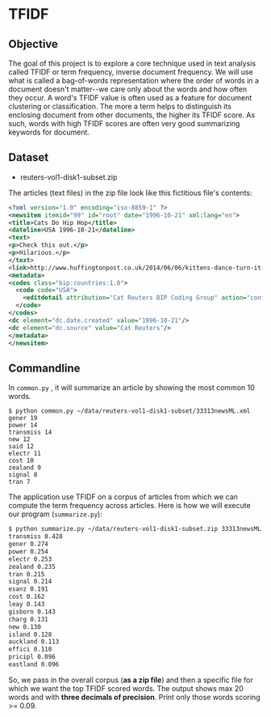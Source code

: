 # TFIDF

## Objective

The goal of this project is to explore a core technique used in text analysis called TFIDF or term frequency, inverse document frequency. We will use what is called a bag-of-words representation where the order of words in a document doesn't matter--we care only about the words and how often they occur. A word's TFIDF value is often used as a feature for document clustering or classification. The more a term helps to distinguish its enclosing document from other documents, the higher its TFIDF score. As such, words with high TFIDF scores are often very good summarizing keywords for document.

## Dataset

- reuters-vol1-disk1-subset.zip

The articles (text files) in the zip file look like this fictitious file's contents:

```xml
<?xml version="1.0" encoding="iso-8859-1" ?>
<newsitem itemid="99" id="root" date="1996-10-21" xml:lang="en">
<title>Cats Do Hip Hop</title>
<dateline>USA 1996-10-21</dateline>
<text>
<p>Check this out.</p>
<p>Hilarious.</p>
</text>
<link>http://www.huffingtonpost.co.uk/2014/06/06/kittens-dance-turn-it-down-for-what_n_5458093.html</link>
<metadata>
<codes class="bip:countries:1.0">
  <code code="USA">
    <editdetail attribution="Cat Reuters BIP Coding Group" action="confirmed" date="1996-10-21"/>
  </code>
</codes>
<dc element="dc.date.created" value="1996-10-21"/>
<dc element="dc.source" value="Cat Reuters"/>
</metadata>
</newsitem>
```        

## Commandline
In `common.py` , it will summarize an article by showing the most common 10 words.  
```
$ python common.py ~/data/reuters-vol1-disk1-subset/33313newsML.xml
gener 19
power 14
transmiss 14
new 12
said 12
electr 11
cost 10
zealand 9
signal 8
tran 7
```

The application use TFIDF on a corpus of articles from which we can compute the term frequency across articles.  Here is how we will execute our program (`summarize.py`):

```bash
$ python summarize.py ~/data/reuters-vol1-disk1-subset.zip 33313newsML.xml
transmiss 0.428
gener 0.274
power 0.254
electr 0.253
zealand 0.235
tran 0.215
signal 0.214
esanz 0.191
cost 0.162
leay 0.143
gisborn 0.143
charg 0.131
new 0.130
island 0.128
auckland 0.113
effici 0.110
pricipl 0.096
eastland 0.096
```

So, we pass in the overall corpus (**as a zip file**) and then a specific file for which we want the top TFIDF scored words. The output shows max 20 words and with **three decimals of precision**. Print only those words scoring >= 0.09.